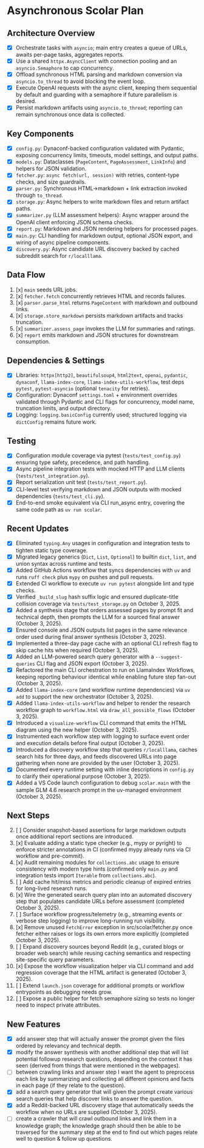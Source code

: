 # Asynchronous Scolar Plan

## Architecture Overview

- [x] Orchestrate tasks with `asyncio`; main entry creates a queue of URLs, awaits per-page tasks, aggregates reports.
- [x] Use a shared `httpx.AsyncClient` with connection pooling and an `asyncio.Semaphore` to cap concurrency.
- [x] Offload synchronous HTML parsing and markdown conversion via `asyncio.to_thread` to avoid blocking the event loop.
- [x] Execute OpenAI requests with the async client, keeping them sequential by default and guarding with a semaphore if future parallelism is desired.
- [x] Persist markdown artifacts using `asyncio.to_thread`; reporting can remain synchronous once data is collected.

## Key Components

- [x] `config.py`: Dynaconf-backed configuration validated with Pydantic, exposing concurrency limits, timeouts, model settings, and output paths.
- [x] `models.py`: Dataclasses (`PageContent`, `PageAssessment`, `LinkInfo`) and helpers for JSON validation.
- [x] `fetcher.py`: `async fetch(url, session)` with retries, content-type checks, and size guardrails.
- [x] `parser.py`: Synchronous HTML→markdown + link extraction invoked through `to_thread`.
- [x] `storage.py`: Async helpers to write markdown files and return artifact paths.
- [x] `summarizer.py` (LLM assessment helpers): Async wrapper around the OpenAI client enforcing JSON schema checks.
- [x] `report.py`: Markdown and JSON rendering helpers for processed pages.
- [x] `main.py`: CLI handling for markdown output, optional JSON export, and wiring of async pipeline components.
- [x] `discovery.py`: Async candidate URL discovery backed by cached subreddit search for `r/localllama`.

## Data Flow

1. [x] `main` seeds URL jobs.
2. [x] `fetcher.fetch` concurrently retrieves HTML and records failures.
3. [x] `parser.parse_html` returns `PageContent` with markdown and outbound links.
4. [x] `storage.store_markdown` persists markdown artifacts and tracks truncation.
5. [x] `summarizer.assess_page` invokes the LLM for summaries and ratings.
6. [x] `report` emits markdown and JSON structures for downstream consumption.

## Dependencies & Settings

- [x] Libraries: `httpx[http2]`, `beautifulsoup4`, `html2text`, `openai`, `pydantic`, `dynaconf`, `llama-index-core`, `llama-index-utils-workflow`, test deps `pytest`, `pytest-asyncio` (optional `tenacity` for retries).
- [x] Configuration: Dynaconf `settings.toml` + environment overrides validated through Pydantic and CLI flags for concurrency, model name, truncation limits, and output directory.
- [x] Logging: `logging.basicConfig` currently used; structured logging via `dictConfig` remains future work.

## Testing

- [x] Configuration module coverage via pytest (`tests/test_config.py`) ensuring type safety, precedence, and path handling.
- [x] Async pipeline integration tests with mocked HTTP and LLM clients (`tests/test_integration.py`).
- [x] Report serialization unit test (`tests/test_report.py`).
- [x] CLI-level test verifying markdown and JSON outputs with mocked dependencies (`tests/test_cli.py`).
- [x] End-to-end smoke equivalent via CLI run_async entry, covering the same code path as `uv run scolar`.

## Recent Updates

- [x] Eliminated `typing.Any` usages in configuration and integration tests to tighten static type coverage.
- [x] Migrated legacy generics (`Dict`, `List`, `Optional`) to builtin `dict`, `list`, and union syntax across runtime and tests.
- [x] Added GitHub Actions workflow that syncs dependencies with `uv` and runs `ruff check` plus `mypy` on pushes and pull requests.
- [x] Extended CI workflow to execute `uv run pytest` alongside lint and type checks.
- [x] Verified `_build_slug` hash suffix logic and ensured duplicate-title collision coverage via `tests/test_storage.py` on October 3, 2025.
- [x] Added a synthesis stage that orders assessed pages by prompt fit and technical depth, then prompts the LLM for a sourced final answer (October 3, 2025).
- [x] Ensured console and JSON outputs list pages in the same relevance order used during final answer synthesis (October 3, 2025).
- [x] Implemented a three-day page cache with an optional CLI refresh flag to skip cache hits when required (October 3, 2025).
- [x] Added an LLM-powered search query generator with a `--suggest-queries` CLI flag and JSON export (October 3, 2025).
- [x] Refactored the main CLI orchestration to run on LlamaIndex Workflows, keeping reporting behaviour identical while enabling future step fan-out (October 3, 2025).
- [x] Added `llama-index-core` (and workflow runtime dependencies) via `uv add` to support the new orchestrator (October 3, 2025).
- [x] Added `llama-index-utils-workflow` and helper to render the research workflow graph to `workflow.html` via `draw_all_possible_flows` (October 3, 2025).
- [x] Introduced a `visualize-workflow` CLI command that emits the HTML diagram using the new helper (October 3, 2025).
- [x] Instrumented each workflow step with logging to surface event order and execution details before final output (October 3, 2025).
- [x] Introduced a discovery workflow step that queries `r/localllama`, caches search hits for three days, and feeds discovered URLs into page gathering when none are provided by the user (October 3, 2025).
- [x] Documented every runtime setting with inline descriptions in `config.py` to clarify their operational purpose (October 3, 2025).
- [x] Added a VS Code launch configuration to debug `scolar.main` with the sample GLM 4.6 research prompt in the uv-managed environment (October 3, 2025).

## Next Steps

2. [ ] Consider snapshot-based assertions for large markdown outputs once additional report sections are introduced.
3. [x] Evaluate adding a static type checker (e.g., mypy or pyright) to enforce stricter annotations in CI (confirmed mypy already runs via CI workflow and pre-commit).
4. [x] Audit remaining modules for `collections.abc` usage to ensure consistency with modern type hints (confirmed only `main.py` and integration tests import `Iterable` from `collections.abc`).
6. [ ] Add cache hit/miss metrics and periodic cleanup of expired entries for long-lived research runs.
7. [x] Wire the generated search query plan into an automated discovery step that populates candidate URLs before assessment (completed October 3, 2025).
8. [ ] Surface workflow progress/telemetry (e.g., streaming events or verbose step logging) to improve long-running run visibility.
9. [x] Remove unused `FetchError` exception in src/scolar/fetcher.py once fetcher either raises or logs its own errors more explicitly (completed October 3, 2025).
10. [ ] Expand discovery sources beyond Reddit (e.g., curated blogs or broader web search) while reusing caching semantics and respecting site-specific query parameters.
11. [x] Expose the workflow visualization helper via CLI command and add regression coverage that the HTML artifact is generated (October 3, 2025).
12. [ ] Extend `launch.json` coverage for additional prompts or workflow entrypoints as debugging needs grow.
13. [ ] Expose a public helper for fetch semaphore sizing so tests no longer need to inspect private attributes.

## New Features

- [x] add answer step that will actually answer the prompt given the files ordered by relevancy and technical depth.
- [x] modify the answer synthesis with another additional step that will list potential followup research questions, depending on the context it has seen (derived from things that were mentioned in the webpages).
- [ ] between crawling links and answer step I want the agent to preprocess each link by summarizing and collecting all different opinions and facts in each page (if they relate to the question).
- [x] add a search query generator that will given the prompt create various search queries that help discover links to answer the question.
- [x] add a Reddit-backed URL discovery stage that automatically seeds the workflow when no URLs are supplied (October 3, 2025).
- [ ] create a crawler that will crawl outbound links and link them in a knowledge graph; the knowledge graph should then be able to be traversed for the summary step at the end to find out which pages relate well to question & follow up questions.
